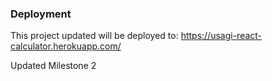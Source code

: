 ### Deployment

This project updated will be deployed to: https://usagi-react-calculator.herokuapp.com/

Updated Milestone 2
